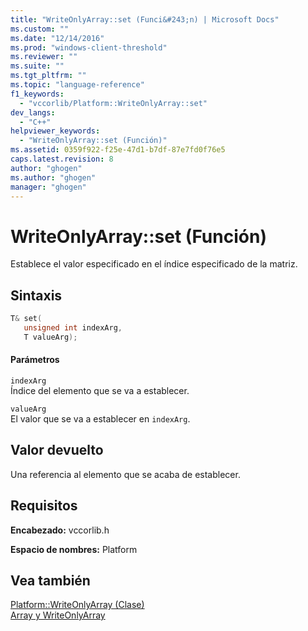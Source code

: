 ```yaml
---
title: "WriteOnlyArray::set (Funci&#243;n) | Microsoft Docs"
ms.custom: ""
ms.date: "12/14/2016"
ms.prod: "windows-client-threshold"
ms.reviewer: ""
ms.suite: ""
ms.tgt_pltfrm: ""
ms.topic: "language-reference"
f1_keywords: 
  - "vccorlib/Platform::WriteOnlyArray::set"
dev_langs: 
  - "C++"
helpviewer_keywords: 
  - "WriteOnlyArray::set (Función)"
ms.assetid: 0359f922-f25e-47d1-b7df-87e7fd0f76e5
caps.latest.revision: 8
author: "ghogen"
ms.author: "ghogen"
manager: "ghogen"
---
```

# WriteOnlyArray::set (Funci&#243;n)
Establece el valor especificado en el índice especificado de la matriz.  
  
## Sintaxis  
  
```cpp  
T& set(  
   unsigned int indexArg,  
   T valueArg);  
```  
  
#### Parámetros  
 `indexArg`  
 Índice del elemento que se va a establecer.  
  
 `valueArg`  
 El valor que se va a establecer en `indexArg`.  
  
## Valor devuelto  
 Una referencia al elemento que se acaba de establecer.  
  
## Requisitos  
 **Encabezado:** vccorlib.h  
  
 **Espacio de nombres:** Platform  
  
## Vea también  
 [Platform::WriteOnlyArray \(Clase\)](../cppcx/platform-writeonlyarray-class.md)   
 [Array y WriteOnlyArray](../cppcx/array-and-writeonlyarray-c-cx.md)